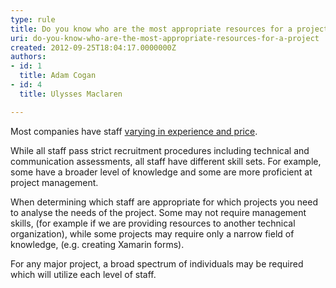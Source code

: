 ```yaml
---
type: rule
title: Do you know who are the most appropriate resources for a project?
uri: do-you-know-who-are-the-most-appropriate-resources-for-a-project
created: 2012-09-25T18:04:17.0000000Z
authors:
- id: 1
  title: Adam Cogan
- id: 4
  title: Ulysses Maclaren

---
```




<span class='intro'> <p>Most companies have staff <a href="http&#58;//www.ssw.com.au/ssw/standards/Forms/ConsultingOrderTermsConditions.aspx">varying in experience and price</a>. </p>
<p>
                    While all staff pass strict recruitment procedures including technical and communication assessments, all staff
                    have different skill sets. For example, some have a broader level of knowledge and some are more proficient at project 
                    management. 
                </p> </span>

<p>
                    When determining which staff are appropriate for which projects you need to analyse​ the needs of the project.
                    Some may not require management skills, (for example if we are providing resources to another technical
                    organization), while some projects may require only a narrow field of knowledge,&#160;(e.g. creating Xamarin forms​).&#160;</p><p>                    For any major project, a broad spectrum of individuals may be required which will utilize each level of staff. 
                </p>


